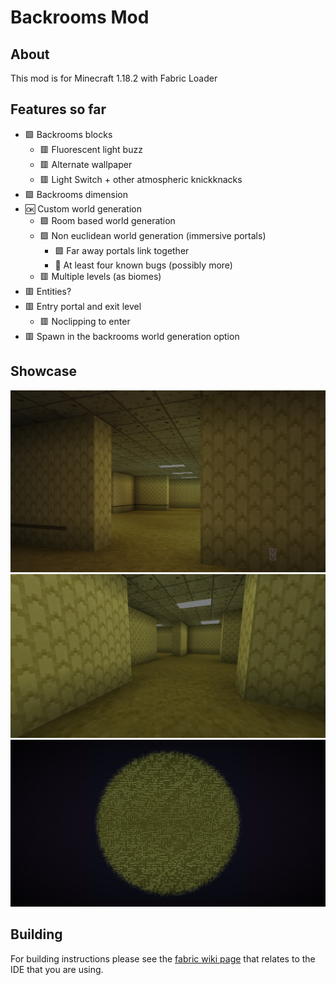 # Backrooms Mod

## About

This mod is for Minecraft 1.18.2 with Fabric Loader

## Features so far
- 🟩 Backrooms blocks
  - 🟥 Fluorescent light buzz
  - 🟥 Alternate wallpaper
  - 🟥 Light Switch + other atmospheric knickknacks
- 🟩 Backrooms dimension
- 🆗 Custom world generation
  - 🟩 Room based world generation 
  - 🟩 Non euclidean world generation (immersive portals)
    - 🟩 Far away portals link together
    - 🦟 At least four known bugs (possibly more)
  - 🟥 Multiple levels (as biomes)
- 🟥 Entities?
- 🟥 Entry portal and exit level
  - 🟥 Noclipping to enter
- 🟥 Spawn in the backrooms world generation option

## Showcase

![](iconic.png "the classic picture recreated")
![](generated1.png)
![](layout.png "zoomed-out view of the layout")

## Building

For building instructions please see the [fabric wiki page](https://fabricmc.net/wiki/tutorial:setup) that relates to the IDE that you are using.

